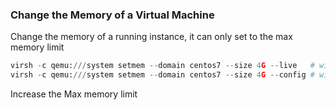 ### Change the Memory of a Virtual Machine
Change the memory of a running instance, it can only set to the max memory limit
```python
virsh -c qemu:///system setmem --domain centos7 --size 4G --live   # will take affect on an active instance
virsh -c qemu:///system setmem --domain centos7 --size 4G --config # will take affect after next full shutdown</textarea>
```

Increase the Max memory limit
